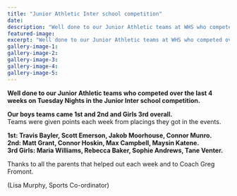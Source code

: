 ```yaml
---
title: "Junior Athletic Inter school competition"
date: 
description: "Well done to our Junior Athletic teams at WHS who competed over the last 4 weeks on Tuesday Nights in the Junior Inter school competition..."
featured-image: 
excerpt: "Well done to our Junior Athletic teams at WHS who competed over the last 4 weeks on Tuesday Nights in the Junior Inter school competition."
gallery-image-1: 
gallery-image-2: 
gallery-image-3: 
gallery-image-4: 
gallery-image-5: 
---
```


<p><strong>Well done to our Junior Athletic teams who competed over the last 4 weeks on Tuesday Nights in the Junior Inter school competition.&nbsp;</strong></p>
<p><strong>Our boys teams came 1st and 2nd and Girls 3rd overall. <br /></strong>Teams were given points each week from placings they got in the events.</p>
<p><strong>1st: Travis Bayler, Scott Emerson, Jakob Moorhouse, Connor Munro.</strong><br /><strong>2nd: Matt Grant, Connor Hoskin, Max Campbell, Maysin Katene.</strong><br /><strong>3rd Girls: Maria Williams, Rebecca Baker, Sophie Andrews, Tane Venter.&nbsp;</strong><span class="text_exposed_show"><br /></span></p>
<p><span class="text_exposed_show">Thanks to all the parents that helped out each week and to Coach Greg Fromont.</span></p>
<p><span class="text_exposed_show">(Lisa Murphy, Sports Co-ordinator)</span></p>

